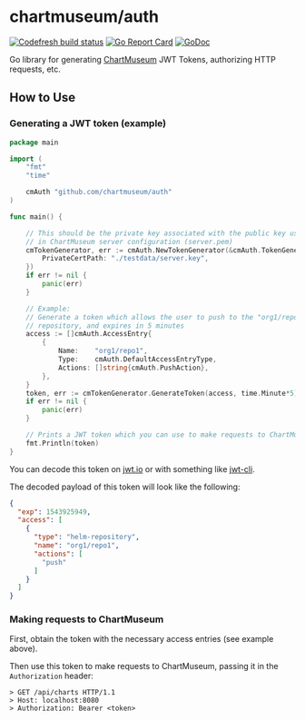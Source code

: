 # chartmuseum/auth

[![Codefresh build status]( https://g.codefresh.io/api/badges/pipeline/chartmuseum/chartmuseum%2Fauth%2Fmaster?type=cf-1)]( https://g.codefresh.io/public/accounts/chartmuseum/pipelines/chartmuseum/auth/master)
[![Go Report Card](https://goreportcard.com/badge/github.com/chartmuseum/auth)](https://goreportcard.com/report/github.com/chartmuseum/auth)
[![GoDoc](https://godoc.org/github.com/chartmuseum/auth?status.svg)](https://godoc.org/github.com/chartmuseum/auth)

Go library for generating [ChartMuseum](https://github.com/helm/chartmuseum) JWT Tokens, authorizing HTTP requests, etc.

## How to Use

### Generating a JWT token (example)

```go
package main

import (
	"fmt"
	"time"

	cmAuth "github.com/chartmuseum/auth"
)

func main() {

	// This should be the private key associated with the public key used
	// in ChartMuseum server configuration (server.pem)
	cmTokenGenerator, err := cmAuth.NewTokenGenerator(&cmAuth.TokenGeneratorOptions{
		PrivateCertPath: "./testdata/server.key",
	})
	if err != nil {
		panic(err)
	}

	// Example:
	// Generate a token which allows the user to push to the "org1/repo1"
	// repository, and expires in 5 minutes
	access := []cmAuth.AccessEntry{
		{
			Name:    "org1/repo1",
			Type:    cmAuth.DefaultAccessEntryType,
			Actions: []string{cmAuth.PushAction},
		},
	}
	token, err := cmTokenGenerator.GenerateToken(access, time.Minute*5)
	if err != nil {
		panic(err)
	}

	// Prints a JWT token which you can use to make requests to ChartMuseum
	fmt.Println(token)
}
```

You can decode this token on [jwt.io](http://jwt.io)
or with something like [jwt-cli](https://github.com/mike-engel/jwt-cli).

The decoded payload of this token will look like the following:
```json
{
  "exp": 1543925949,
  "access": [
    {
      "type": "helm-repository",
      "name": "org1/repo1",
      "actions": [
        "push"
      ]
    }
  ]
}
```

### Making requests to ChartMuseum

First, obtain the token with the necessary access entries (see example above).

Then use this token to make requests to ChartMuseum,
passing it in the `Authorization` header:

```
> GET /api/charts HTTP/1.1
> Host: localhost:8080
> Authorization: Bearer <token>
```



